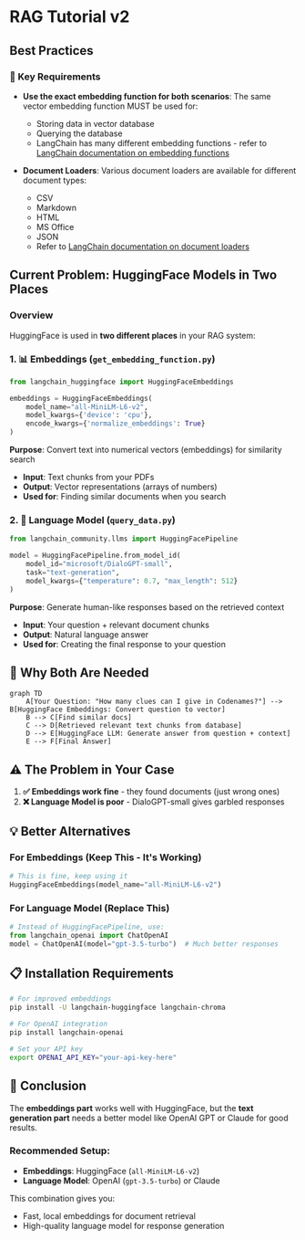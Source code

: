 # RAG Tutorial v2

## Best Practices

### 🔑 Key Requirements

- **Use the exact embedding function for both scenarios**: The same vector embedding function MUST be used for:
  - Storing data in vector database
  - Querying the database
  - LangChain has many different embedding functions - refer to [LangChain documentation on embedding functions](https://python.langchain.com/docs/integrations/text_embedding/)

- **Document Loaders**: Various document loaders are available for different document types:
  - CSV
  - Markdown
  - HTML
  - MS Office
  - JSON
  - Refer to [LangChain documentation on document loaders](https://python.langchain.com/docs/integrations/document_loaders/)

## Current Problem: HuggingFace Models in Two Places

### Overview

HuggingFace is used in **two different places** in your RAG system:

### 1. 📊 Embeddings (`get_embedding_function.py`)

```python
from langchain_huggingface import HuggingFaceEmbeddings

embeddings = HuggingFaceEmbeddings(
    model_name="all-MiniLM-L6-v2",
    model_kwargs={'device': 'cpu'},
    encode_kwargs={'normalize_embeddings': True}
)
```

**Purpose**: Convert text into numerical vectors (embeddings) for similarity search

- **Input**: Text chunks from your PDFs
- **Output**: Vector representations (arrays of numbers)
- **Used for**: Finding similar documents when you search

### 2. 🤖 Language Model (`query_data.py`)

```python
from langchain_community.llms import HuggingFacePipeline

model = HuggingFacePipeline.from_model_id(
    model_id="microsoft/DialoGPT-small",
    task="text-generation",
    model_kwargs={"temperature": 0.7, "max_length": 512}
)
```

**Purpose**: Generate human-like responses based on the retrieved context

- **Input**: Your question + relevant document chunks
- **Output**: Natural language answer
- **Used for**: Creating the final response to your question

## 🔄 Why Both Are Needed

```mermaid
graph TD
    A[Your Question: "How many clues can I give in Codenames?"] --> B[HuggingFace Embeddings: Convert question to vector]
    B --> C[Find similar docs]
    C --> D[Retrieved relevant text chunks from database]
    D --> E[HuggingFace LLM: Generate answer from question + context]
    E --> F[Final Answer]
```

## ⚠️ The Problem in Your Case

1. **✅ Embeddings work fine** - they found documents (just wrong ones)
2. **❌ Language Model is poor** - DialoGPT-small gives garbled responses

## 💡 Better Alternatives

### For Embeddings (Keep This - It's Working)

```python
# This is fine, keep using it
HuggingFaceEmbeddings(model_name="all-MiniLM-L6-v2")
```

### For Language Model (Replace This)

```python
# Instead of HuggingFacePipeline, use:
from langchain_openai import ChatOpenAI
model = ChatOpenAI(model="gpt-3.5-turbo")  # Much better responses
```

## 📋 Installation Requirements

```bash
# For improved embeddings
pip install -U langchain-huggingface langchain-chroma

# For OpenAI integration
pip install langchain-openai

# Set your API key
export OPENAI_API_KEY="your-api-key-here"
```

## 🎯 Conclusion

The **embeddings part** works well with HuggingFace, but the **text generation part** needs a better model like OpenAI GPT or Claude for good results.

### Recommended Setup:
- **Embeddings**: HuggingFace (`all-MiniLM-L6-v2`)
- **Language Model**: OpenAI (`gpt-3.5-turbo`) or Claude

This combination gives you:
- Fast, local embeddings for document retrieval
- High-quality language model for response generation